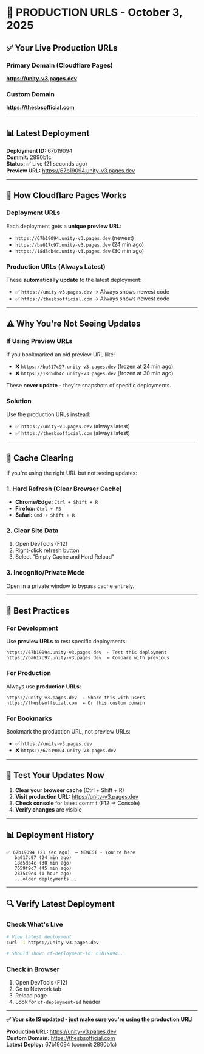 # 🔗 PRODUCTION URLS - October 3, 2025

## ✅ Your Live Production URLs

### Primary Domain (Cloudflare Pages)

**https://unity-v3.pages.dev**

### Custom Domain

**https://thesbsofficial.com**

---

## 📊 Latest Deployment

**Deployment ID:** 67b19094  
**Commit:** 2890b1c  
**Status:** ✅ Live (21 seconds ago)  
**Preview URL:** https://67b19094.unity-v3.pages.dev

---

## 🎯 How Cloudflare Pages Works

### Deployment URLs

Each deployment gets a **unique preview URL**:

- `https://67b19094.unity-v3.pages.dev` (newest)
- `https://ba617c97.unity-v3.pages.dev` (24 min ago)
- `https://18d5db4c.unity-v3.pages.dev` (30 min ago)

### Production URLs (Always Latest)

These **automatically update** to the latest deployment:

- ✅ `https://unity-v3.pages.dev` → Always shows newest code
- ✅ `https://thesbsofficial.com` → Always shows newest code

---

## ⚠️ Why You're Not Seeing Updates

### If Using Preview URLs

If you bookmarked an old preview URL like:

- ❌ `https://ba617c97.unity-v3.pages.dev` (frozen at 24 min ago)
- ❌ `https://18d5db4c.unity-v3.pages.dev` (frozen at 30 min ago)

These **never update** - they're snapshots of specific deployments.

### Solution

Use the production URLs instead:

- ✅ `https://unity-v3.pages.dev` (always latest)
- ✅ `https://thesbsofficial.com` (always latest)

---

## 🔄 Cache Clearing

If you're using the right URL but not seeing updates:

### 1. Hard Refresh (Clear Browser Cache)

- **Chrome/Edge:** `Ctrl + Shift + R`
- **Firefox:** `Ctrl + F5`
- **Safari:** `Cmd + Shift + R`

### 2. Clear Site Data

1. Open DevTools (F12)
2. Right-click refresh button
3. Select "Empty Cache and Hard Reload"

### 3. Incognito/Private Mode

Open in a private window to bypass cache entirely.

---

## 📝 Best Practices

### For Development

Use **preview URLs** to test specific deployments:

```
https://67b19094.unity-v3.pages.dev  ← Test this deployment
https://ba617c97.unity-v3.pages.dev  ← Compare with previous
```

### For Production

Always use **production URLs**:

```
https://unity-v3.pages.dev  ← Share this with users
https://thesbsofficial.com  ← Or this custom domain
```

### For Bookmarks

Bookmark the production URL, not preview URLs:

- ✅ `https://unity-v3.pages.dev`
- ❌ `https://67b19094.unity-v3.pages.dev`

---

## 🎯 Test Your Updates Now

1. **Clear your browser cache** (Ctrl + Shift + R)
2. **Visit production URL:** https://unity-v3.pages.dev
3. **Check console** for latest commit (F12 → Console)
4. **Verify changes** are visible

---

## 📊 Deployment History

```
✅ 67b19094 (21 sec ago)  ← NEWEST - You're here
   ba617c97 (24 min ago)
   18d5db4c (30 min ago)
   7659f9c7 (45 min ago)
   2335c9e4 (1 hour ago)
   ...older deployments...
```

---

## 🔍 Verify Latest Deployment

### Check What's Live

```bash
# View latest deployment
curl -I https://unity-v3.pages.dev

# Should show: cf-deployment-id: 67b19094...
```

### Check in Browser

1. Open DevTools (F12)
2. Go to Network tab
3. Reload page
4. Look for `cf-deployment-id` header

---

**✅ Your site IS updated - just make sure you're using the production URL!**

**Production URL:** https://unity-v3.pages.dev  
**Custom Domain:** https://thesbsofficial.com  
**Latest Deploy:** 67b19094 (commit 2890b1c)
